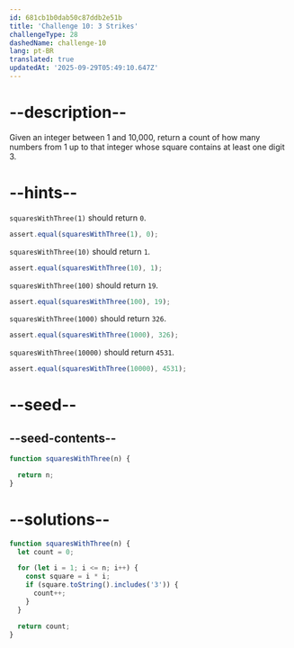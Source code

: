 ```yaml
---
id: 681cb1b0dab50c87ddb2e51b
title: 'Challenge 10: 3 Strikes'
challengeType: 28
dashedName: challenge-10
lang: pt-BR
translated: true
updatedAt: '2025-09-29T05:49:10.647Z'
---
```


# --description--

Given an integer between 1 and 10,000, return a count of how many numbers from 1 up to that integer whose square contains at least one digit 3.

# --hints--

`squaresWithThree(1)` should return `0`.

```js
assert.equal(squaresWithThree(1), 0);
```

`squaresWithThree(10)` should return `1`.

```js
assert.equal(squaresWithThree(10), 1);
```

`squaresWithThree(100)` should return `19`.

```js
assert.equal(squaresWithThree(100), 19);
```

`squaresWithThree(1000)` should return `326`.

```js
assert.equal(squaresWithThree(1000), 326);
```

`squaresWithThree(10000)` should return `4531`.

```js
assert.equal(squaresWithThree(10000), 4531);
```

# --seed--

## --seed-contents--

```js
function squaresWithThree(n) {

  return n;
}
```

# --solutions--

```js
function squaresWithThree(n) {
  let count = 0;

  for (let i = 1; i <= n; i++) {
    const square = i * i;
    if (square.toString().includes('3')) {
      count++;
    }
  }

  return count;
}
```
